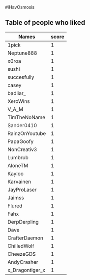 #iHavOsmosis
## Table of people who liked
Names | score
--- | ---
1pick | 1
Neptune888 | 1
x0roa | 1
sushi | 1
succesfully | 1
casey | 1
badliar_ | 1
XeroWins | 1
V_A_M | 1
TimTheNoName | 1
Sander0410 | 1
RainzOnYoutube | 1
PapaGoofy | 1
NonCreativ3 | 1
Lumbrub | 1
AloneTM | 1
Kayloo | 1
Karvainen | 1
JayProLaser | 1
Jaimss | 1
Flured | 1
Fahx | 1
DerpDerpling | 1
Dave | 1
CrafterDaemon | 1
ChilledWolf | 1
CheezeGDS | 1
AndyCrasher | 1
x_Dragontiger_x | 1
